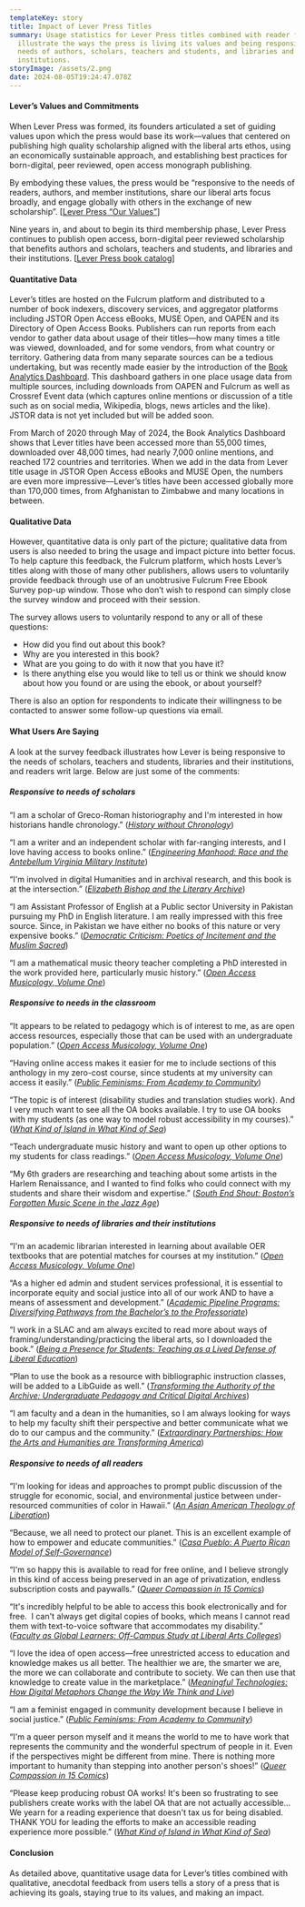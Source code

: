 ```yaml
---
templateKey: story
title: Impact of Lever Press Titles
summary: Usage statistics for Lever Press titles combined with reader feedback
  illustrate the ways the press is living its values and being responsive to the
  needs of authors, scholars, teachers and students, and libraries and their
  institutions.
storyImage: /assets/2.png
date: 2024-08-05T19:24:47.078Z
---
```

#### Lever’s Values and Commitments

When Lever Press was formed, its founders articulated a set of guiding values upon which the press would base its work—values that centered on publishing high quality scholarship aligned with the liberal arts ethos, using an economically sustainable approach, and establishing best practices for born-digital, peer reviewed, open access monograph publishing.

By embodying these values, the press would be “responsive to the needs of readers, authors, and member institutions, share our liberal arts focus broadly, and engage globally with others in the exchange of new scholarship”. [[Lever Press “Our Values”](https://www.leverpress.org/about/#values)]

Nine years in, and about to begin its third membership phase, Lever Press continues to publish open access, born-digital peer reviewed scholarship that benefits authors and scholars, teachers and students, and libraries and their institutions. [[Lever Press book catalog](https://www.fulcrum.org/leverpress)]

#### Quantitative Data

Lever’s titles are hosted on the Fulcrum platform and distributed to a number of book indexers, discovery services, and aggregator platforms including JSTOR Open Access eBooks, MUSE Open, and OAPEN and its Directory of Open Access Books. Publishers can run reports from each vendor to gather data about usage of their titles—how many times a title was viewed, downloaded, and for some vendors, from what country or territory. Gathering data from many separate sources can be a tedious undertaking, but was recently made easier by the introduction of the [Book Analytics Dashboard](https://www.leverpress.org/impact). This dashboard gathers in one place usage data from multiple sources, including downloads from OAPEN and Fulcrum as well as Crossref Event data (which captures online mentions or discussion of a title such as on social media, Wikipedia, blogs, news articles and the like). JSTOR data is not yet included but will be added soon.

From March of 2020 through May of 2024, the Book Analytics Dashboard shows that Lever titles have been accessed more than 55,000 times, downloaded over 48,000 times, had nearly 7,000 online mentions, and reached 172 countries and territories. When we add in the data from Lever title usage in JSTOR Open Access eBooks and MUSE Open, the numbers are even more impressive—Lever’s titles have been accessed globally more than 170,000 times, from Afghanistan to Zimbabwe and many locations in between.

#### Qualitative Data

However, quantitative data is only part of the picture; qualitative data from users is also needed to bring the usage and impact picture into better focus. To help capture this feedback, the Fulcrum platform, which hosts Lever’s titles along with those of many other publishers, allows users to voluntarily provide feedback through use of an unobtrusive Fulcrum Free Ebook Survey pop-up window. Those who don’t wish to respond can simply close the survey window and proceed with their session.

The survey allows users to voluntarily respond to any or all of these questions:

* How did you find out about this book?
* Why are you interested in this book?
* What are you going to do with it now that you have it?
* Is there anything else you would like to tell us or think we should know about how you found or are using the ebook, or about yourself?

There is also an option for respondents to indicate their willingness to be contacted to answer some follow-up questions via email.

#### What Users Are Saying

A look at the survey feedback illustrates how Lever is being responsive to the needs of scholars, teachers and students, libraries and their institutions, and readers writ large. Below are just some of the comments:

##### Responsive to needs of scholars

“I am a scholar of Greco-Roman historiography and I'm interested in how historians handle chronology.” (*[History without Chronology](https://doi.org/10.3998/mpub.11418981)*)

“I am a writer and an independent scholar with far-ranging interests, and I love having access to books online.” (*[Engineering Manhood: Race and the Antebellum Virginia Military Institute](https://doi.org/10.3998/mpub.11675767)*)

“I'm involved in digital Humanities and in archival research, and this book is at the intersection.” (*[Elizabeth Bishop and the Literary Archive](https://doi.org/10.3998/mpub.11649332)*)

“I am Assistant Professor of English at a Public sector University in Pakistan pursuing my PhD in English literature. I am really impressed with this free source. Since, in Pakistan we have either no books of this nature or very expensive books.” (*[Democratic Criticism: Poetics of Incitement and the Muslim Sacred](https://doi.org/10.3998/mpub.12682261)*)

“I am a mathematical music theory teacher completing a PhD interested in the work provided here, particularly music history.” (*[Open Access Musicology, Volume One](https://doi.org/10.3998/mpub.12063224)*)

##### Responsive to needs in the classroom

“It appears to be related to pedagogy which is of interest to me, as are open access resources, especially those that can be used with an undergraduate population.” (*[Open Access Musicology, Volume One](https://doi.org/10.3998/mpub.12063224)*)

“Having online access makes it easier for me to include sections of this anthology in my zero-cost course, since students at my university can access it easily.” (*[Public Feminisms: From Academy to Community](https://doi.org/10.3998/mpub.12682117)*)

“The topic is of interest (disability studies and translation studies work). And I very much want to see all the OA books available. I try to use OA books with my students (as one way to model robust accessibility in my courses).” (*[What Kind of Island in What Kind of Sea](https://doi.org/10.3998/mpub.12467134)*)

“Teach undergraduate music history and want to open up other options to my students for class readings.” (*[Open Access Musicology, Volume One](https://doi.org/10.3998/mpub.12063224)*)

“My 6th graders are researching and teaching about some artists in the Harlem Renaissance, and I wanted to find folks who could connect with my students and share their wisdom and expertise.” (*[South End Shout: Boston’s Forgotten Music Scene in the Jazz Age](https://doi.org/10.3998/mpub.12735924)*)

##### Responsive to needs of libraries and their institutions

“I'm an academic librarian interested in learning about available OER textbooks that are potential matches for courses at my institution.” (*[Open Access Musicology, Volume One](https://doi.org/10.3998/mpub.12063224)*)

“As a higher ed admin and student services professional, it is essential to incorporate equity and social justice into all of our work AND to have a means of assessment and development.” (*[Academic Pipeline Programs: Diversifying Pathways from the Bachelor’s to the Professoriate](https://doi.org/10.3998/mpub.12216775)*)

“I work in a SLAC and am always excited to read more about ways of framing/understanding/practicing the liberal arts, so I downloaded the book.” (*[Being a Presence for Students: Teaching as a Lived Defense of Liberal Education](https://doi.org/10.3998/mpub.11567473)*)

“Plan to use the book as a resource with bibliographic instruction classes, will be added to a LibGuide as well.” (*[Transforming the Authority of the Archive: Undergraduate Pedagogy and Critical Digital Archives](https://doi.org/10.3998/mpub.12752519)*)

“I am faculty and a dean in the humanities, so I am always looking for ways to help my faculty shift their perspective and better communicate what we do to our campus and the community.” (*[Extraordinary Partnerships: How the Arts and Humanities are Transforming America](https://doi.org/10.3998/mpub.11649046)*)

##### Responsive to needs of all readers

“I'm looking for ideas and approaches to prompt public discussion of the struggle for economic, social, and environmental justice between under-resourced communities of color in Hawaii.” (*[An Asian American Theology of Liberation](https://doi.org/10.3998/mpub.12789659)*)

“Because, we all need to protect our planet. This is an excellent example of how to empower and educate communities.” (*[Casa Pueblo: A Puerto Rican Model of Self-Governance](https://doi.org/10.3998/mpub.12467264)*)

“I'm so happy this is available to read for free online, and I believe strongly in this kind of access being preserved in an age of privatization, endless subscription costs and paywalls.” (*[Queer Compassion in 15 Comics](https://doi.org/10.3998/mpub.12912046)*)

“It's incredibly helpful to be able to access this book electronically and for free.  I can't always get digital copies of books, which means I cannot read them with text-to-voice software that accommodates my disability.” (*[Faculty as Global Learners: Off-Campus Study at Liberal Arts Colleges](https://doi.org/10.3998/mpub.11923682)*)

“I love the idea of open access—free unrestricted access to education and knowledge makes us all better. The healthier we are, the smarter we are, the more we can collaborate and contribute to society. We can then use that knowledge to create value in the marketplace.” (*[Meaningful Technologies: How Digital Metaphors Change the Way We Think and Live](https://doi.org/10.3998/mpub.12668201)*)

“I am a feminist engaged in community development because I believe in social justice.” (*[Public Feminisms: From Academy to Community](https://doi.org/10.3998/mpub.12682117)*)

“I'm a queer person myself and it means the world to me to have work that represents the community and the wonderful spectrum of people in it. Even if the perspectives might be different from mine. There is nothing more important to humanity than stepping into another person's shoes!” (*[Queer Compassion in 15 Comics](https://doi.org/10.3998/mpub.12912046)*)

“Please keep producing robust OA works! It's been so frustrating to see publishers create works with the label OA that are not actually accessible…We yearn for a reading experience that doesn't tax us for being disabled. THANK YOU for leading the efforts to make an accessible reading experience more possible.” (*[What Kind of Island in What Kind of Sea](https://doi.org/10.3998/mpub.12467134)*)

#### Conclusion

As detailed above, quantitative usage data for Lever’s titles combined with qualitative, anecdotal feedback from users tells a story of a press that is achieving its goals, staying true to its values, and making an impact.